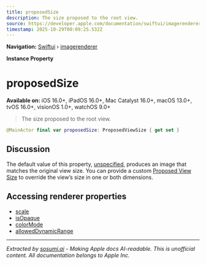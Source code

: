 ```yaml
---
title: proposedSize
description: The size proposed to the root view.
source: https://developer.apple.com/documentation/swiftui/imagerenderer/proposedsize
timestamp: 2025-10-29T00:09:25.532Z
---
```


**Navigation:** [Swiftui](/documentation/swiftui) › [imagerenderer](/documentation/swiftui/imagerenderer)

**Instance Property**

# proposedSize

**Available on:** iOS 16.0+, iPadOS 16.0+, Mac Catalyst 16.0+, macOS 13.0+, tvOS 16.0+, visionOS 1.0+, watchOS 9.0+

> The size proposed to the root view.

```swift
@MainActor final var proposedSize: ProposedViewSize { get set }
```

## Discussion

The default value of this property, [unspecified](/documentation/swiftui/proposedviewsize/unspecified), produces an image that matches the original view size. You can provide a custom [Proposed View Size](/documentation/swiftui/proposedviewsize) to override the view’s size in one or both dimensions.

## Accessing renderer properties

- [scale](/documentation/swiftui/imagerenderer/scale)
- [isOpaque](/documentation/swiftui/imagerenderer/isopaque)
- [colorMode](/documentation/swiftui/imagerenderer/colormode)
- [allowedDynamicRange](/documentation/swiftui/imagerenderer/alloweddynamicrange)

---

*Extracted by [sosumi.ai](https://sosumi.ai) - Making Apple docs AI-readable.*
*This is unofficial content. All documentation belongs to Apple Inc.*
